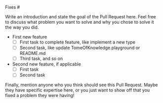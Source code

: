 Fixes #

Write an introduction and state the goal of the Pull Request here. Feel free to discuss what problem you want to solve and why you chose to solve it the way you did. 

* First new feature
  - [ ] First task to complete feature, like implement a new type
  - [ ] Second task, like update TomeOfKnowledge.playground or README.md
  - [ ] Third task, and so on
* Second new feature, if applicable
  - [ ] First task
  - [ ] Second task

Finally, mention anyone who you think should see this Pull Request. Maybe they have specific expertise here, or you just want to show off that you fixed a problem they were having!
